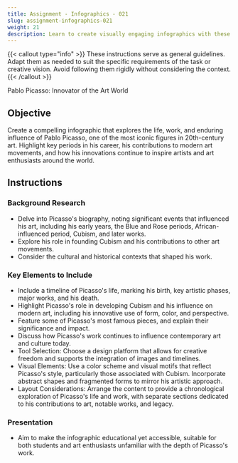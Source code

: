 ```yaml
---
title: Assignment - Infographics - 021
slug: assignment-infographics-021
weight: 21
description: Learn to create visually engaging infographics with these practical ICT assignments designed to enhance creativity, critical thinking, and digital communication skills. Perfect for mastering infographic tools and presenting complex ideas effectively.
---
```


{{< callout type="info" >}}
These instructions serve as general guidelines. Adapt them as needed to suit the specific requirements of the task or creative vision. Avoid following them rigidly without considering the context.
{{< /callout >}}


Pablo Picasso: Innovator of the Art World

## Objective

Create a compelling infographic that explores the life, work, and enduring influence of Pablo Picasso, one of the most iconic figures in 20th-century art. Highlight key periods in his career, his contributions to modern art movements, and how his innovations continue to inspire artists and art enthusiasts around the world.

## Instructions

### Background Research

- Delve into Picasso's biography, noting significant events that influenced his art, including his early years, the Blue and Rose periods, African-influenced period, Cubism, and later works.
- Explore his role in founding Cubism and his contributions to other art movements.
- Consider the cultural and historical contexts that shaped his work.

### Key Elements to Include

- Include a timeline of Picasso's life, marking his birth, key artistic phases, major works, and his death.
- Highlight Picasso's role in developing Cubism and his influence on modern art, including his innovative use of form, color, and perspective.
- Feature some of Picasso's most famous pieces, and explain their significance and impact.
- Discuss how Picasso's work continues to influence contemporary art and culture today.
- Tool Selection: Choose a design platform that allows for creative freedom and supports the integration of images and timelines.
- Visual Elements: Use a color scheme and visual motifs that reflect Picasso's style, particularly those associated with Cubism. Incorporate abstract shapes and fragmented forms to mirror his artistic approach.
- Layout Considerations: Arrange the content to provide a chronological exploration of Picasso's life and work, with separate sections dedicated to his contributions to art, notable works, and legacy.

### Presentation

- Aim to make the infographic educational yet accessible, suitable for both students and art enthusiasts unfamiliar with the depth of Picasso's work.


